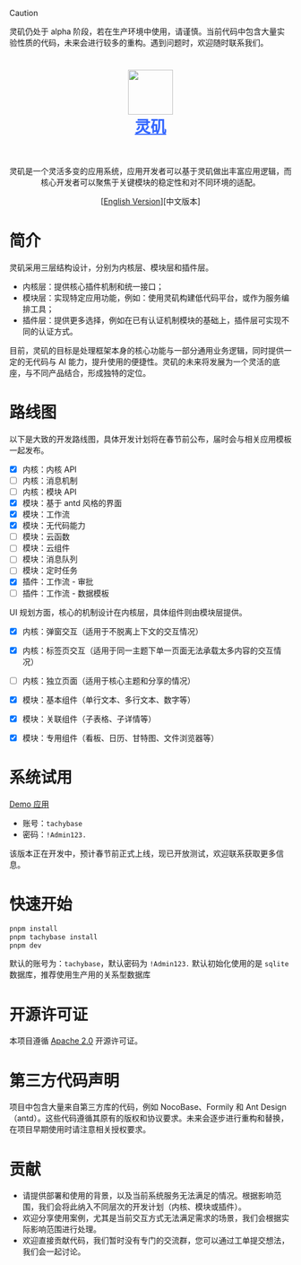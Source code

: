 > [!CAUTION]
> 灵矶仍处于 alpha 阶段，若在生产环境中使用，请谨慎。当前代码中包含大量实验性质的代码，未来会进行较多的重构。遇到问题时，欢迎随时联系我们。

<h1 align="center" style="border-bottom: none">
    <div>
        <a style="color:#36f" href="https://www.tachybase.com">
            <img src="https://tachybase-1321007335.cos.ap-shanghai.myqcloud.com/3733d6bd0a3376a93ba6180b32194369.png" width="80" />
            <br>
            灵矶
        </a>
    </div>
</h1>

<br>

<p align="center">
  灵矶是一个灵活多变的应用系统，应用开发者可以基于灵矶做出丰富应用逻辑，而核心开发者可以聚焦于关键模块的稳定性和对不同环境的适配。
</p>
<p align="center">
  [<a href="./README.md">English Version</a>][中文版本]
</p>

# 简介

灵矶采用三层结构设计，分别为内核层、模块层和插件层。

- 内核层：提供核心插件机制和统一接口；
- 模块层：实现特定应用功能，例如：使用灵矶构建低代码平台，或作为服务编排工具；
- 插件层：提供更多选择，例如在已有认证机制模块的基础上，插件层可实现不同的认证方式。

目前，灵矶的目标是处理框架本身的核心功能与一部分通用业务逻辑，同时提供一定的无代码与 AI 能力，提升使用的便捷性。灵矶的未来将发展为一个灵活的底座，与不同产品结合，形成独特的定位。

# 路线图

以下是大致的开发路线图，具体开发计划将在春节前公布，届时会与相关应用模板一起发布。

- [x] 内核：内核 API
- [ ] 内核：消息机制
- [ ] 内核：模块 API
- [x] 模块：基于 antd 风格的界面
- [x] 模块：工作流
- [x] 模块：无代码能力
- [ ] 模块：云函数
- [ ] 模块：云组件
- [ ] 模块：消息队列
- [ ] 模块：定时任务
- [x] 插件：工作流 - 审批
- [ ] 插件：工作流 - 数据模板

UI 规划方面，核心的机制设计在内核层，具体组件则由模块层提供。

- [x] 内核：弹窗交互（适用于不脱离上下文的交互情况）
- [x] 内核：标签页交互（适用于同一主题下单一页面无法承载太多内容的交互情况）
- [ ] 内核：独立页面（适用于核心主题和分享的情况）
- [x] 模块：基本组件（单行文本、多行文本、数字等）
- [x] 模块：关联组件（子表格、子详情等）
- [x] 模块：专用组件（看板、日历、甘特图、文件浏览器等）


# 系统试用

[Demo 应用](https://demos.tachybase.com/admin/628sp6la1mw) 

- 账号：`tachybase` 
- 密码：`!Admin123.`

该版本正在开发中，预计春节前正式上线，现已开放测试，欢迎联系获取更多信息。

# 快速开始

```bash 
pnpm install
pnpm tachybase install
pnpm dev
```

默认的账号为：`tachybase`，默认密码为 `!Admin123.`
默认初始化使用的是 `sqlite` 数据库，推荐使用生产用的关系型数据库

# 开源许可证

本项目遵循  [Apache 2.0](LICENSE) 开源许可证。

# 第三方代码声明

项目中包含大量来自第三方库的代码，例如 NocoBase、Formily 和 Ant Design（antd）。这些代码遵循其原有的版权和协议要求。未来会逐步进行重构和替换，在项目早期使用时请注意相关授权要求。

# 贡献

- 请提供部署和使用的背景，以及当前系统服务无法满足的情况。根据影响范围，我们会将此纳入不同层次的开发计划（内核、模块或插件）。
- 欢迎分享使用案例，尤其是当前交互方式无法满足需求的场景，我们会根据实际影响范围进行处理。
- 欢迎直接贡献代码，我们暂时没有专门的交流群，您可以通过工单提交想法，我们会一起讨论。
